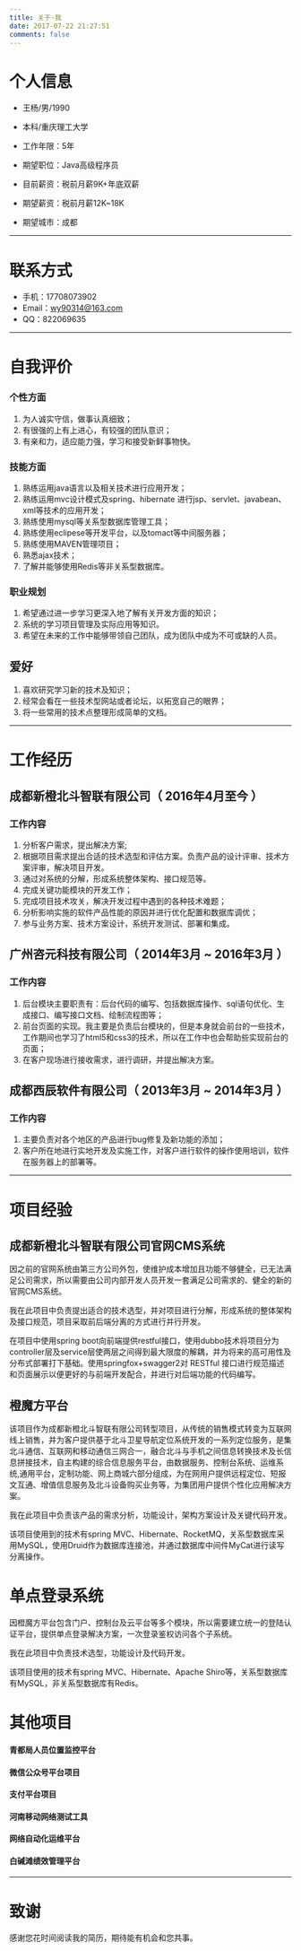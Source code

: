 ```yaml
---
title: 关于·我
date: 2017-07-22 21:27:51
comments: false
---
```


# 个人信息

 - 王杨/男/1990
 - 本科/重庆理工大学
 - 工作年限：5年
 
 - 期望职位：Java高级程序员
 - 目前薪资：税前月薪9K+年底双薪
 - 期望薪资：税前月薪12K~18K
 - 期望城市：成都
 
 ---
 <!-- more -->
# 联系方式

- 手机：17708073902
- Email：wy90314@163.com
- QQ：822069635

 ---
# 自我评价

### 个性方面
1. 为人诚实守信，做事认真细致；
2. 有很强的上有上进心，有较强的团队意识；
3. 有亲和力，适应能力强，学习和接受新鲜事物快。

### 技能方面
1. 熟练运用java语言以及相关技术进行应用开发；
2. 熟练运用mvc设计模式及spring、hibernate 进行jsp、servlet、javabean、xml等技术的应用开发；
3. 熟练使用mysql等关系型数据库管理工具；
4. 熟练使用eclipese等开发平台，以及tomact等中间服务器；
5. 熟练使用MAVEN管理项目；
6. 熟悉ajax技术；
7. 了解并能够使用Redis等非关系型数据库。

### 职业规划
1. 希望通过进一步学习更深入地了解有关开发方面的知识；
2. 系统的学习项目管理及实际应用等知识。
3. 希望在未来的工作中能够带领自己团队，成为团队中成为不可或缺的人员。

## 爱好
1. 喜欢研究学习新的技术及知识；
2. 经常会看在一些技术型网站或者论坛，以拓宽自己的眼界；
3. 将一些常用的技术点整理形成简单的文档。

---
# 工作经历

## 成都新橙北斗智联有限公司（ 2016年4月至今 ）
### 工作内容
1. 分析客户需求，提出解决方案;
2. 根据项目需求提出合适的技术选型和评估方案。负责产品的设计评审、技术方案评审，解决项目开发。
3. 通过对系统的分解，形成系统整体架构、接口规范等。
4. 完成关键功能模块的开发工作；
5. 完成项目技术攻关，解决开发过程中遇到的各种技术难题；
6. 分析影响实施的软件产品性能的原因并进行优化配置和数据库调优；
7. 参与业务方案、技术方案设计，系统开发测试、部署和集成。

## 广州咨元科技有限公司（ 2014年3月 ~ 2016年3月 ）
### 工作内容
1. 后台模块主要职责有：后台代码的编写、包括数据库操作、sql语句优化、生成接口、编写接口文档、绘制流程图等；
2. 前台页面的实现。我主要是负责后台模块的，但是本身就会前台的一些技术，工作期间也学习了html5和css3的技术，所以在工作中也会帮助些实现前台的页面；
3. 在客户现场进行接收需求，进行调研，并提出解决方案。

## 成都西辰软件有限公司（ 2013年3月 ~ 2014年3月 ）
### 工作内容
1. 主要负责对各个地区的产品进行bug修复及新功能的添加；
2. 客户所在地进行实地开发及实施工作，对客户进行软件的操作使用培训，软件在服务器上的部署等。

---
# 项目经验

## 成都新橙北斗智联有限公司官网CMS系统
因之前的官网系统由第三方公司外包，使维护成本增加且功能不够健全，已无法满足公司需求，所以需要由公司内部开发人员开发一套满足公司需求的、健全的新的官网CMS系统。

   我在此项目中负责提出适合的技术选型，并对项目进行分解，形成系统的整体架构及接口规范，项目采取前后端分离的方式进行并行开发。
   
   在项目中使用spring boot向前端提供restful接口，使用dubbo技术将项目分为controller层及service层使两层之间得到最大限度的解耦，并为将来的高可用性及分布式部署打下基础。使用springfox+swagger2对 RESTful 接口进行规范描述和页面展示以便更好的与前端开发配合，并进行对后端功能的代码编写。
   
## 橙魔方平台
该项目作为成都新橙北斗智联有限公司转型项目，从传统的销售模式转变为互联网线上销售，并为客户提供基于北斗卫星导航定位系统开发的一系列定位服务，是集北斗通信、互联网和移动通信三网合一，融合北斗与手机之间信息转换技术及长信息拼接技术，自主构建的综合信息服务平台，由数据服务、控制台系统、运维系统,通用平台，定制功能、网上商城六部分组成，为在网用户提供远程定位、短报文互通、增值信息服务及北斗设备购买业务等，为集团用户提供个性化应用解决方案。

   我在此项目中负责该产品的需求分析，功能设计，架构方案设计及关键代码开发。
   
   该项目使用到的技术有spring MVC、Hibernate、RocketMQ，关系型数据库采用MySQL，使用Druid作为数据库连接池，并通过数据库中间件MyCat进行读写分离操作。
   
# 单点登录系统
因橙魔方平台包含门户、控制台及云平台等多个模块，所以需要建立统一的登陆认证平台，提供单点登录解决方案，一次登录鉴权访问各个子系统。

  我在此项目中负责技术选型，功能设计及代码开发。
  
  该项目使用的技术有spring MVC、Hibernate、Apache Shiro等，关系型数据库有MySQL，非关系型数据库有Redis。
  
# 其他项目
#### 青都局人员位置监控平台
#### 微信公众号平台项目
#### 支付平台项目
#### 河南移动网络测试工具
#### 网络自动化运维平台
#### 白碱滩绩效管理平台

---
# 致谢
感谢您花时间阅读我的简历，期待能有机会和您共事。


